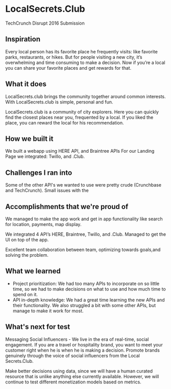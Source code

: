 # LocalSecrets.Club
TechCrunch Disrupt 2016 Submission

## Inspiration
Every local person has its favorite place he frequently visits: like favorite parks, restaurants, or hikes. But for people visiting a new city, it’s overwhelming and time consuming to make a decision. Now if you’re a local you can share your favorite places and get rewards for that. 

## What it does
LocalSecrets.club brings the community together around common interests. With LocalSecrets.club is simple, personal and fun. 

LocalSecrets.club is a community of city explorers. Here you can quickly find the closest places near you, frequented by a local. If you liked the place, you can reward the local for his recommendation. 


## How we built it

We built a webapp using HERE API, and Braintree APIs
For our Landing Page we integrated: Twillo, and .Club. 

## Challenges I ran into
Some of the other API's we wanted to use were pretty crude (Crunchbase and TechCrunch). Small issues with the 

## Accomplishments that we're proud of

We managed to make the app work and get in app functionality like search for location, payments, map display. 

We integrated 4 API’s HERE, Braintree, Twillo, and .Club. 
Managed to get the UI on top of the app. 

Excellent team collaboration between team, optimizing towards goals,and solving the problem.

## What we learned

- Project prioritization: We had too many APIs to incorporate on so little time, so we had to make decisions on what to use and how much time to spend on it.
- API in-depth knowledge: We had a great time learning the new APIs and their functionality. We also struggled a bit with some other APIs, but manage to make it work for most.

## What's next for test

Messaging Social Influencers - We live in the era of real-time, social engagement. If you are a travel or hospitality brand, you want to meet your customer right when he is when he is making a decision. Promote brands genuinely through the voice of social influencers from the Local Secrets.Club.

Make better decisions using data, since we will have a human curated resource that is unlike anything else currently available. However, we will continue to test different monetization models based on metrics. 

